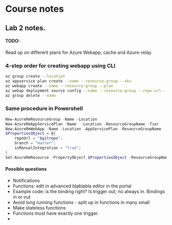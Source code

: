 # Course notes

## Lab 2 notes.

#### TODO: 
Read up on different plans for Azure Webapp, cache and Azure-relay

### 4-step order for creating webapp using CLI
```bash
az group create --location
az appservice plan create --name --resource-group --sku
az webapp create --name --resource-group --plan
az webap deployment source config --name --resource-group --repo-url --branch master --manual-integration
az group delete --name
```

### Same procedure in Powershell
```powershell
New-AzureRmResourceGroup -Name -Location 
New-AzureRmAppServicePlan -Name  -Location -ResourceGroupName -Tier
New-AzureRmWebApp -Name -Location -AppServicePlan -ResourceGroupName
$PropertiesObject = @{
    repoUrl = "$gitrepo";
    branch = "master";
    isManualIntegration = "true";
}
Set-AzureRmResource -PropertyObject $PropertiesObject -ResourceGroupName myResourceGroup -ResourceType Microsoft.Web/sites/sourcecontrols -ResourceName $webappname/web -ApiVersion 2015-08-01 -Force
```

#### Possible questions 
- Notifications
- Functions: edit in advanced blablabla editor in the portal
- Example code: is the binding right? Is trigger out; no always in. Bindings in or out
 - Avoid long running functions - split up in functions in many small
 - Make stateless functions
 - Functions must have exactly one trigger.
 - 
